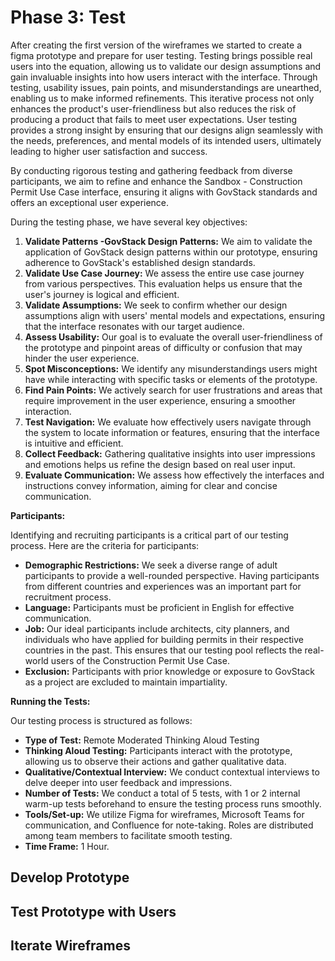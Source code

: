 # Phase 3: Test

After creating the first version of the wireframes we started to create a figma prototype and prepare for user testing. Testing brings possible real users into the equation, allowing us to validate our design assumptions and gain invaluable insights into how users interact with the interface. Through testing, usability issues, pain points, and misunderstandings are unearthed, enabling us to make informed refinements. This iterative process not only enhances the product's user-friendliness but also reduces the risk of producing a product that fails to meet user expectations. User testing provides a strong insight by ensuring that our designs align seamlessly with the needs, preferences, and mental models of its intended users, ultimately leading to higher user satisfaction and success.

By conducting rigorous testing and gathering feedback from diverse participants, we aim to refine and enhance the Sandbox - Construction Permit Use Case interface, ensuring it aligns with GovStack standards and offers an exceptional user experience.

During the testing phase, we have several key objectives:

1. **Validate Patterns -GovStack Design Patterns:** We aim to validate the application of GovStack design patterns within our prototype, ensuring adherence to GovStack's established design standards.
2. **Validate Use Case Journey:** We assess the entire use case journey from various perspectives. This evaluation helps us ensure that the user's journey is logical and efficient.
3. **Validate Assumptions:** We seek to confirm whether our design assumptions align with users' mental models and expectations, ensuring that the interface resonates with our target audience.
4. **Assess Usability:** Our goal is to evaluate the overall user-friendliness of the prototype and pinpoint areas of difficulty or confusion that may hinder the user experience.
5. **Spot Misconceptions:** We identify any misunderstandings users might have while interacting with specific tasks or elements of the prototype.
6. **Find Pain Points:** We actively search for user frustrations and areas that require improvement in the user experience, ensuring a smoother interaction.
7. **Test Navigation:** We evaluate how effectively users navigate through the system to locate information or features, ensuring that the interface is intuitive and efficient.
8. **Collect Feedback:** Gathering qualitative insights into user impressions and emotions helps us refine the design based on real user input.
9. **Evaluate Communication:** We assess how effectively the interfaces and instructions convey information, aiming for clear and concise communication.

**Participants:**

Identifying and recruiting participants is a critical part of our testing process. Here are the criteria for participants:

* **Demographic Restrictions:** We seek a diverse range of adult participants to provide a well-rounded perspective. Having participants from different countries and experiences was an important part for recruitment process.
* **Language:** Participants must be proficient in English for effective communication.
* **Job:** Our ideal participants include architects, city planners, and individuals who have applied for building permits in their respective countries in the past. This ensures that our testing pool reflects the real-world users of the Construction Permit Use Case.
* **Exclusion:** Participants with prior knowledge or exposure to GovStack as a project are excluded to maintain impartiality.

**Running the Tests:**

Our testing process is structured as follows:

* **Type of Test:** Remote Moderated Thinking Aloud Testing
* **Thinking Aloud Testing:** Participants interact with the prototype, allowing us to observe their actions and gather qualitative data.
* **Qualitative/Contextual Interview:** We conduct contextual interviews to delve deeper into user feedback and impressions.
* **Number of Tests:** We conduct a total of 5 tests, with 1 or 2 internal warm-up tests beforehand to ensure the testing process runs smoothly.
* **Tools/Set-up:** We utilize Figma for wireframes, Microsoft Teams for communication, and Confluence for note-taking. Roles are distributed among team members to facilitate smooth testing.
* **Time Frame:** 1 Hour.

## Develop Prototype



## Test Prototype with Users



## Iterate Wireframes
